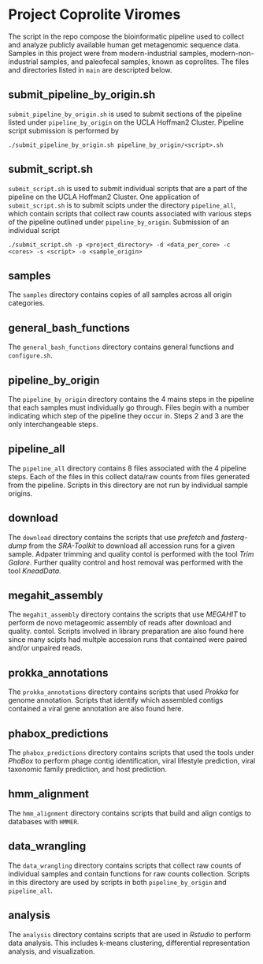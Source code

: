 # Project Coprolite Viromes
The script in the repo compose the bioinformatic pipeline used to collect and
analyze publicly available human get metagenomic sequence data. Samples in this
project were from modern-industrial samples, modern-non-industrial samples, and
paleofecal samples, known as coprolites. The files and directories listed in
`main` are descripted below.

## submit_pipeline_by_origin.sh
`submit_pipeline_by_origin.sh` is used to submit sections of the pipeline
listed under `pipeline_by_origin` on the UCLA Hoffman2 Cluster. Pipeline
script submission is performed by
```
./submit_pipeline_by_origin.sh pipeline_by_origin/<script>.sh
```

## submit_script.sh
`submit_script.sh` is used to submit individual scripts that are a part of the
pipeline on the UCLA Hoffman2 Cluster. One application of `submit_script.sh` is
to submit scipts under the directory `pipeline_all`, which contain scripts that
collect raw counts associated with various steps of the pipeline outlined under 
`pipeline_by_origin`. Submission of an individual script
```
./submit_script.sh -p <project_directory> -d <data_per_core> -c <cores> -s <script> -o <sample_origin>
```
## samples
The `samples` directory contains copies of all samples across all origin
categories.

## general_bash_functions
The `general_bash_functions` directory contains general functions and
`configure.sh`.

## pipeline_by_origin
The `pipeline_by_origin` directory contains the 4 mains steps in the pipeline
that each samples must individually go through. Files begin with a number
indicating which step of the pipeline they occur in. Steps 2 and 3 are the
only interchangeable steps.

## pipeline_all
The `pipeline_all` directory contains 8 files associated with the 4 pipeline
steps. Each of the files in this collect data/raw counts from files generated
from the pipeline. Scripts in this directory are not run by individual sample
origins.

## download
The `download` directory contains the scripts that use *prefetch* and
*fasterq-dump* from the *SRA-Toolkit* to download all accession runs for a
given sample. Adpater trimming and quality contol is performed with the tool
*Trim Galore*. Further quality control and host removal was performed with
the tool *KneadData*.

## megahit_assembly
The `megahit_assembly` directory contains the scripts that use *MEGAHIT* to
perform de novo metageomic assembly of reads after download and quality.
contol. Scripts involved in library preparation are also found here since many
scipts had multple accession runs that contained were paired and/or unpaired
reads.

## prokka_annotations
The `prokka_annotations` directory contains scripts that used *Prokka* for
genome annotation. Scripts that identify which assembled contigs contained a
viral gene annotation are also found here. 

## phabox_predictions
The `phabox_predictions` directory contains scripts that used the tools under
*PhaBox* to perform phage contig identification, viral lifestyle prediction,
viral taxonomic family prediction, and host prediction.

## hmm_alignment
The `hmm_alignment` directory contains scripts that build and align contigs
to databases with `HMMER`.

## data_wrangling
The `data_wrangling` directory contains scripts that collect raw counts of
individual samples and contain functions for raw counts collection. Scripts in
this directory are used by scripts in both `pipeline_by_origin` and 
`pipeline_all`.

## analysis
The `analysis` directory contains scripts that are used in *Rstudio* to perform
data analysis. This includes k-means clustering, differential representation
analysis, and visualization.